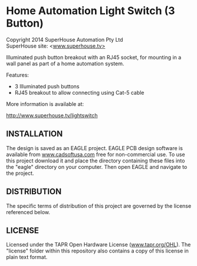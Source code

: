 Home Automation Light Switch (3 Button)
========================================
Copyright 2014 SuperHouse Automation Pty Ltd  
SuperHouse site:  <www.superhouse.tv>  

Illuminated push button breakout with an RJ45 socket, for mounting
in a wall panel as part of a home automation system.

Features:

 * 3 Illuminated push buttons
 * RJ45 breakout to allow connecting using Cat-5 cable


More information is available at:

  http://www.superhouse.tv/lightswitch


INSTALLATION
------------
The design is saved as an EAGLE project. EAGLE PCB design software is
available from www.cadsoftusa.com free for non-commercial use. To use
this project download it and place the directory containing these files
into the "eagle" directory on your computer. Then open EAGLE and
navigate to the project.


DISTRIBUTION
------------
The specific terms of distribution of this project are governed by the
license referenced below.


LICENSE
-------
Licensed under the TAPR Open Hardware License (www.tapr.org/OHL).
The "license" folder within this repository also contains a copy of
this license in plain text format.
